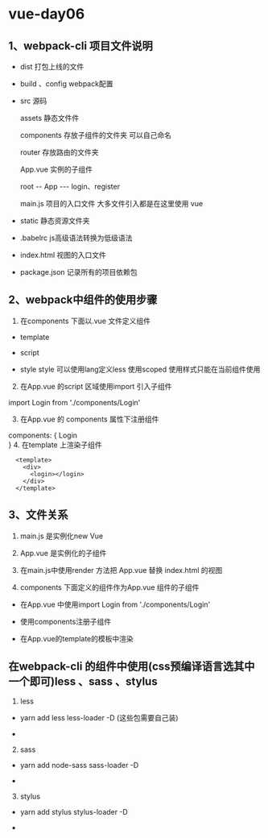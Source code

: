 # vue-day06  

##  1、webpack-cli 项目文件说明   

+ dist 打包上线的文件

+ build 、config   webpack配置    

+ src  源码   

  assets 静态文件件  

  components 存放子组件的文件夹 可以自己命名  

  router 存放路由的文件夹   

  App.vue 实例的子组件  

    root -- App --- login、register  

  main.js 项目的入口文件 大多文件引入都是在这里使用   vue  

+ static 静态资源文件夹  

+ .babelrc js高级语法转换为低级语法  

+ index.html 视图的入口文件  

+ package.json 记录所有的项目依赖包   


## 2、webpack中组件的使用步骤  

1. 在components 下面以.vue 文件定义组件  

  + template 

  + script 

  + style  style 可以使用lang定义less 使用scoped 使用样式只能在当前组件使用   

2. 在App.vue 的script 区域使用import 引入子组件      

  import Login from './components/Login'

3. 在App.vue 的 components 属性下注册组件

  components: {
    Login  
  }
4. 在template 上渲染子组件   

  ```
    <template>
      <div>
        <login></login>
      </div>
    </template>
  ```
## 3、文件关系     

1. main.js 是实例化new Vue 

2. App.vue 是实例化的子组件

3. 在main.js中使用render 方法把 App.vue 替换  index.html 的视图  

4. components 下面定义的组件作为App.vue 组件的子组件   

  + 在App.vue 中使用import Login from './components/Login'  

  + 使用components注册子组件    

  + 在App.vue的template的模板中渲染   


## 在webpack-cli 的组件中使用(css预编译语言选其中一个即可)less 、sass 、stylus 

1. less 

  + yarn add less less-loader -D   (这些包需要自己装)

  + <style lang="less"></style>

2. sass  

  + yarn add node-sass sass-loader -D 

  + <style lang="sass"></style>

3. stylus 

  + yarn add stylus stylus-loader -D  

  + <style lang="stylus"></style>

